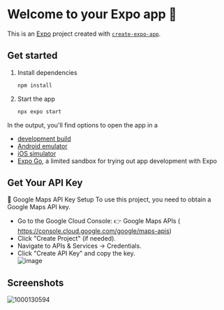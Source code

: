 # Welcome to your Expo app 👋

This is an [Expo](https://expo.dev) project created with [`create-expo-app`](https://www.npmjs.com/package/create-expo-app).

## Get started

1. Install dependencies

   ```bash
   npm install
   ```

2. Start the app

   ```bash
   npx expo start
   ```

In the output, you'll find options to open the app in a

- [development build](https://docs.expo.dev/develop/development-builds/introduction/)
- [Android emulator](https://docs.expo.dev/workflow/android-studio-emulator/)
- [iOS simulator](https://docs.expo.dev/workflow/ios-simulator/)
- [Expo Go](https://expo.dev/go), a limited sandbox for trying out app development with Expo


## Get Your API Key
🔑 Google Maps API Key Setup
To use this project, you need to obtain a Google Maps API key.
- Go to the Google Cloud Console:
👉 Google Maps APIs ( https://console.cloud.google.com/google/maps-apis)
- Click "Create Project" (if needed).
- Navigate to APIs & Services → Credentials.
- Click "Create API Key" and copy the key. <br />
![image](https://github.com/user-attachments/assets/7ede5a65-4fc4-4fee-9516-daed31ee7207)


## Screenshots <br />
![1000130594](https://github.com/user-attachments/assets/d43b72fe-0c35-4f9f-92d2-136f8933977e)

